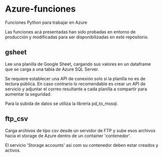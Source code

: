 # Azure-funciones
Funciones Python para trabajar en Azure

Las funciones acá presentadas han sido probadas en entorno de producción y modificadas para ser disponibilizadas en este repositorio.

## gsheet
Lee una planilla de Google Sheet, cargando sus valores en un dataframe que se carga a una tabla de Azure SQL Server.

Se requiere establecer una API de conexión solo si la planilla no es de lectura pública. En caso contrario lo recomendable es crear un API de servicio y adjuntar el correo resultante a cada planilla a compartir para aumentar la seguridad.

Para la subida de datos se utiliza la librería pd_to_mssql.

## ftp_csv
Carga archivos de tipo csv desde un servidor de FTP y sube esos archivos hacia el storage de Azure
dentro de un container 'contenedor'.

El servicio 'Storage accounts' asi com su contenedor deben estar creados y activos.